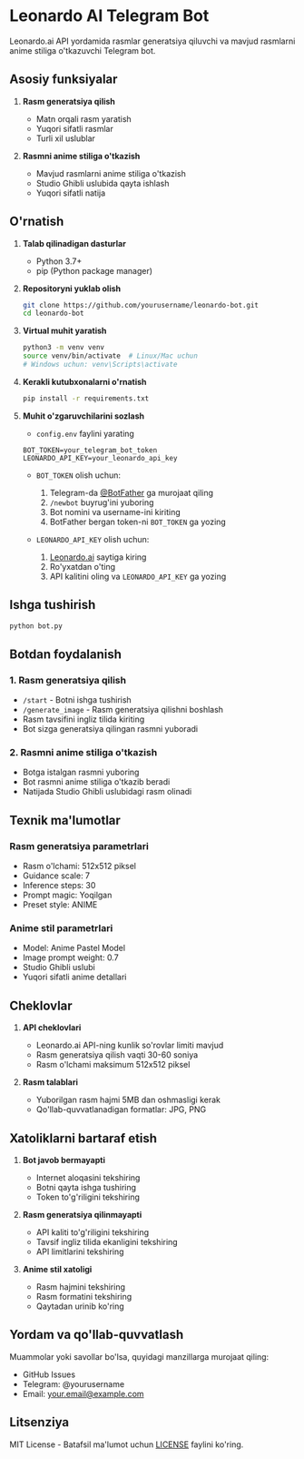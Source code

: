 # Leonardo AI Telegram Bot

Leonardo.ai API yordamida rasmlar generatsiya qiluvchi va mavjud rasmlarni anime stiliga o'tkazuvchi Telegram bot.

## Asosiy funksiyalar

1. **Rasm generatsiya qilish**
   - Matn orqali rasm yaratish
   - Yuqori sifatli rasmlar
   - Turli xil uslublar

2. **Rasmni anime stiliga o'tkazish**
   - Mavjud rasmlarni anime stiliga o'tkazish
   - Studio Ghibli uslubida qayta ishlash
   - Yuqori sifatli natija

## O'rnatish

1. **Talab qilinadigan dasturlar**
   - Python 3.7+
   - pip (Python package manager)

2. **Repositoryni yuklab olish**
   ```bash
   git clone https://github.com/yourusername/leonardo-bot.git
   cd leonardo-bot
   ```

3. **Virtual muhit yaratish**
   ```bash
   python3 -m venv venv
   source venv/bin/activate  # Linux/Mac uchun
   # Windows uchun: venv\Scripts\activate
   ```

4. **Kerakli kutubxonalarni o'rnatish**
   ```bash
   pip install -r requirements.txt
   ```

5. **Muhit o'zgaruvchilarini sozlash**
   - `config.env` faylini yarating
   ```env
   BOT_TOKEN=your_telegram_bot_token
   LEONARDO_API_KEY=your_leonardo_api_key
   ```

   - `BOT_TOKEN` olish uchun:
     1. Telegram-da [@BotFather](https://t.me/BotFather) ga murojaat qiling
     2. `/newbot` buyrug'ini yuboring
     3. Bot nomini va username-ini kiriting
     4. BotFather bergan token-ni `BOT_TOKEN` ga yozing

   - `LEONARDO_API_KEY` olish uchun:
     1. [Leonardo.ai](https://leonardo.ai/) saytiga kiring
     2. Ro'yxatdan o'ting
     3. API kalitini oling va `LEONARDO_API_KEY` ga yozing

## Ishga tushirish

```bash
python bot.py
```

## Botdan foydalanish

### 1. Rasm generatsiya qilish
- `/start` - Botni ishga tushirish
- `/generate_image` - Rasm generatsiya qilishni boshlash
- Rasm tavsifini ingliz tilida kiriting
- Bot sizga generatsiya qilingan rasmni yuboradi

### 2. Rasmni anime stiliga o'tkazish
- Botga istalgan rasmni yuboring
- Bot rasmni anime stiliga o'tkazib beradi
- Natijada Studio Ghibli uslubidagi rasm olinadi

## Texnik ma'lumotlar

### Rasm generatsiya parametrlari
- Rasm o'lchami: 512x512 piksel
- Guidance scale: 7
- Inference steps: 30
- Prompt magic: Yoqilgan
- Preset style: ANIME

### Anime stil parametrlari
- Model: Anime Pastel Model
- Image prompt weight: 0.7
- Studio Ghibli uslubi
- Yuqori sifatli anime detallari

## Cheklovlar

1. **API cheklovlari**
   - Leonardo.ai API-ning kunlik so'rovlar limiti mavjud
   - Rasm generatsiya qilish vaqti 30-60 soniya
   - Rasm o'lchami maksimum 512x512 piksel

2. **Rasm talablari**
   - Yuborilgan rasm hajmi 5MB dan oshmasligi kerak
   - Qo'llab-quvvatlanadigan formatlar: JPG, PNG

## Xatoliklarni bartaraf etish

1. **Bot javob bermayapti**
   - Internet aloqasini tekshiring
   - Botni qayta ishga tushiring
   - Token to'g'riligini tekshiring

2. **Rasm generatsiya qilinmayapti**
   - API kaliti to'g'riligini tekshiring
   - Tavsif ingliz tilida ekanligini tekshiring
   - API limitlarini tekshiring

3. **Anime stil xatoligi**
   - Rasm hajmini tekshiring
   - Rasm formatini tekshiring
   - Qaytadan urinib ko'ring

## Yordam va qo'llab-quvvatlash

Muammolar yoki savollar bo'lsa, quyidagi manzillarga murojaat qiling:
- GitHub Issues
- Telegram: @yourusername
- Email: your.email@example.com

## Litsenziya

MIT License - Batafsil ma'lumot uchun [LICENSE](LICENSE) faylini ko'ring.
